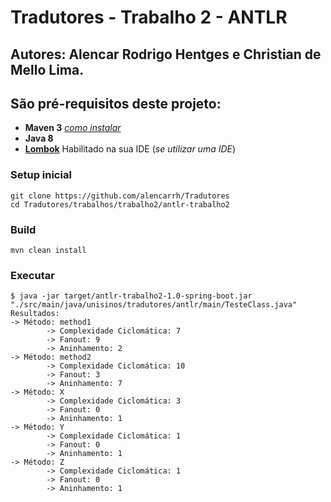 # Tradutores - Trabalho 2 - ANTLR

## Autores: Alencar Rodrigo Hentges e Christian de Mello Lima.

## São pré-requisitos deste projeto:
* **Maven 3** *[como instalar](https://www.mkyong.com/maven/how-to-install-maven-in-windows/)*
* **Java 8**
* **[Lombok](https://projectlombok.org/)** Habilitado na sua IDE (*se utilizar uma IDE*)

### Setup inicial
```
git clone https://github.com/alencarrh/Tradutores
cd Tradutores/trabalhos/trabalho2/antlr-trabalho2
```

### Build
```
mvn clean install
```

### Executar

```
$ java -jar target/antlr-trabalho2-1.0-spring-boot.jar "./src/main/java/unisinos/tradutores/antlr/main/TesteClass.java"
Resultados:
-> Método: method1
        -> Complexidade Ciclomática: 7
        -> Fanout: 9
        -> Aninhamento: 2
-> Método: method2
        -> Complexidade Ciclomática: 10
        -> Fanout: 3
        -> Aninhamento: 7
-> Método: X
        -> Complexidade Ciclomática: 3
        -> Fanout: 0
        -> Aninhamento: 1
-> Método: Y
        -> Complexidade Ciclomática: 1
        -> Fanout: 0
        -> Aninhamento: 1
-> Método: Z
        -> Complexidade Ciclomática: 1
        -> Fanout: 0
        -> Aninhamento: 1
```
